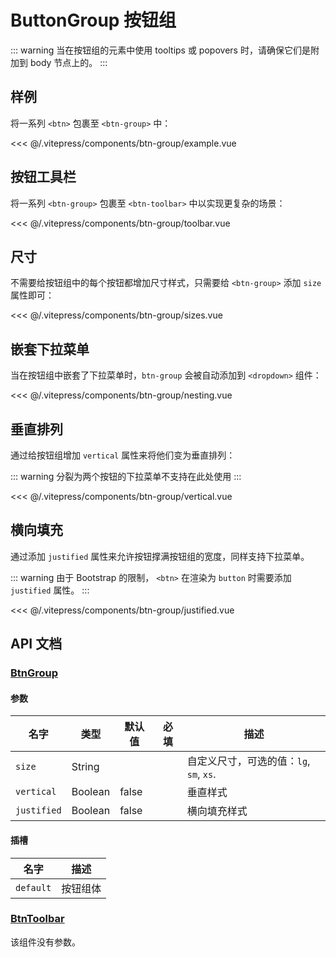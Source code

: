 # ButtonGroup 按钮组

::: warning
当在按钮组的元素中使用 tooltips 或 popovers 时，请确保它们是附加到 body 节点上的。
:::

## 样例

将一系列 `<btn>` 包裹至 `<btn-group>` 中：

<btn-group-example/>

<<< @/.vitepress/components/btn-group/example.vue

## 按钮工具栏

将一系列 `<btn-group>` 包裹至 `<btn-toolbar>` 中以实现更复杂的场景：

<btn-group-toolbar/>

<<< @/.vitepress/components/btn-group/toolbar.vue

## 尺寸

不需要给按钮组中的每个按钮都增加尺寸样式，只需要给 `<btn-group>` 添加 `size` 属性即可：

<btn-group-sizes/>

<<< @/.vitepress/components/btn-group/sizes.vue

## 嵌套下拉菜单

当在按钮组中嵌套了下拉菜单时，`btn-group` 会被自动添加到 `<dropdown>` 组件：

<btn-group-nesting/>

<<< @/.vitepress/components/btn-group/nesting.vue

## 垂直排列

通过给按钮组增加 `vertical` 属性来将他们变为垂直排列： 

::: warning
分裂为两个按钮的下拉菜单不支持在此处使用
:::

<btn-group-vertical/>

<<< @/.vitepress/components/btn-group/vertical.vue

## 横向填充

通过添加 `justified` 属性来允许按钮撑满按钮组的宽度，同样支持下拉菜单。

::: warning
由于 Bootstrap 的限制， `<btn>` 在渲染为 `button` 时需要添加 `justified` 属性。
:::

<btn-group-justified/>

<<< @/.vitepress/components/btn-group/justified.vue

## API 文档

### [BtnGroup](https://github.com/uiv-lib/uiv/blob/1.x/src/components/button/BtnGroup.js)

#### 参数

名字              | 类型       | 默认值    | 必填  | 描述
---------------- | ---------- | -------- | -------- | -----------------------
`size`           | String     |          |          | 自定义尺寸，可选的值：`lg`, `sm`, `xs`.
`vertical`       | Boolean    | false    |          | 垂直样式
`justified`      | Boolean    | false    |          | 横向填充样式

#### 插槽

名字       | 描述
--------- | -----------------------
`default` | 按钮组体

### [BtnToolbar](https://github.com/uiv-lib/uiv/blob/1.x/src/components/button/BtnToolbar.js)

该组件没有参数。
